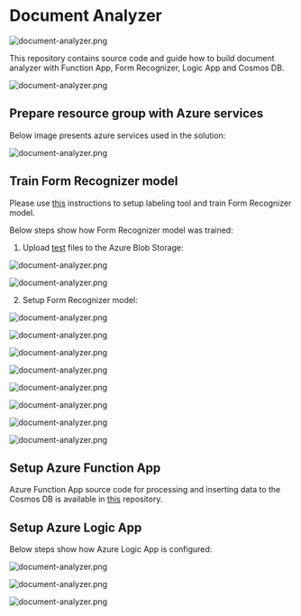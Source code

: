 # Document Analyzer

![document-analyzer.png](images/document-analyzer.png)

This repository contains source code and guide how to build document analyzer with Function App, Form Recognizer, Logic App and Cosmos DB.

![document-analyzer.png](images/document-analyzer15.png)


## Prepare resource group with Azure services

Below image presents azure services used in the solution:

![document-analyzer.png](images/document-analyzer1.PNG)


## Train Form Recognizer model

Please use [this](https://docs.microsoft.com/en-us/azure/cognitive-services/form-recognizer/quickstarts/label-tool) instructions to setup labeling tool and train Form Recognizer model.

Below steps show how Form Recognizer model was trained:

1. Upload [test](https://github.com/Daniel-Krzyczkowski/AzureAI/blob/master/src/document-analyzer/sample_data.zip) files to the Azure Blob Storage:


![document-analyzer.png](images/document-analyzer3.PNG)

![document-analyzer.png](images/document-analyzer4.PNG)


2. Setup Form Recognizer model:


![document-analyzer.png](images/document-analyzer5.PNG)

![document-analyzer.png](images/document-analyzer6.PNG)

![document-analyzer.png](images/document-analyzer7.PNG)

![document-analyzer.png](images/document-analyzer8.PNG)

![document-analyzer.png](images/document-analyzer9.PNG)

![document-analyzer.png](images/document-analyzer10.PNG)

![document-analyzer.png](images/document-analyzer11.PNG)

![document-analyzer.png](images/document-analyzer12.PNG)


## Setup Azure Function App

Azure Function App source code for processing and inserting data to the Cosmos DB is available in [this](https://github.com/Daniel-Krzyczkowski/AzureAI/tree/master/src/document-analyzer/src) repository.


## Setup Azure Logic App

Below steps show how Azure Logic App is configured:

![document-analyzer.png](images/document-analyzer13.PNG)

![document-analyzer.png](images/document-analyzer2.PNG)

![document-analyzer.png](images/document-analyzer14.PNG)

